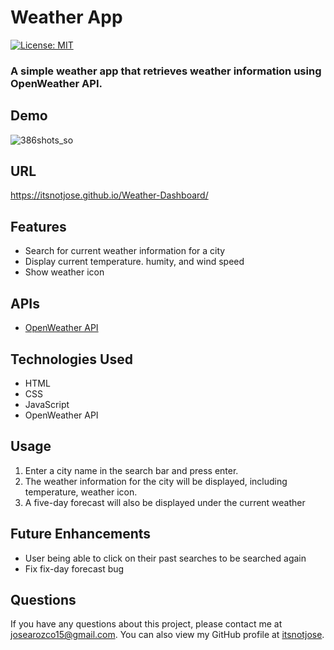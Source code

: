 
# Weather App
[![License: MIT](https://img.shields.io/badge/License-MIT-yellow.svg)](https://opensource.org/licenses/MIT)
### A simple weather app that retrieves weather information using OpenWeather API.

## Demo

![386shots_so](https://user-images.githubusercontent.com/115964908/229923643-5dacc1be-3189-430b-b820-78a3343fb4a0.png)

## URL
https://itsnotjose.github.io/Weather-Dashboard/


## Features

- Search for current weather information for a city
- Display current temperature. humity, and wind speed
- Show weather icon

## APIs

- [OpenWeather API](https://openweathermap.org/api)

## Technologies Used

- HTML
- CSS
- JavaScript
- OpenWeather API


## Usage

1. Enter a city name in the search bar and press enter.
2. The weather information for the city will be displayed, including temperature, weather icon.
3. A five-day forecast will also be displayed under the current weather

## Future Enhancements

- User being able to click on their past searches to be searched again
- Fix fix-day forecast bug


## Questions

If you have any questions about this project, please contact me at josearozco15@gmail.com. You can also view my GitHub profile at [itsnotjose](https://github.com/itsnotjose).
